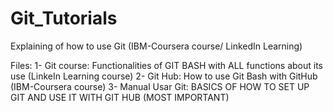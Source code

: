 # Git_Tutorials
Explaining of how to use Git (IBM-Coursera course/ LinkedIn Learning)

Files:
1- Git course: Functionalities of GIT BASH with ALL functions about its use (LinkeIn Learning course)
2- Git Hub: How to use Git Bash with GitHub (IBM-Coursera course)
3- Manual Usar Git: BASICS OF HOW TO SET UP GIT AND USE IT WITH GIT HUB (MOST IMPORTANT)